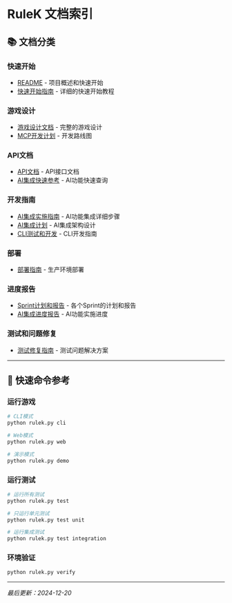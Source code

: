 # RuleK 文档索引

## 📚 文档分类

### 快速开始
- [README](../README.md) - 项目概述和快速开始
- [快速开始指南](guides/Quick_Start_Guide.md) - 详细的快速开始教程

### 游戏设计
- [游戏设计文档](game_design/game_design_v0.2.md) - 完整的游戏设计
- [MCP开发计划](MCP_Development_Plan.md) - 开发路线图

### API文档
- [API文档](api/) - API接口文档
- [AI集成快速参考](AI_Integration_Quick_Reference.md) - AI功能快速查询

### 开发指南
- [AI集成实施指南](AI_Integration_Implementation_Guide.md) - AI功能集成详细步骤
- [AI集成计划](AI_Integration_Plan.md) - AI集成架构设计
- [CLI测试和开发](CLI_Testing_and_Development.md) - CLI开发指南

### 部署
- [部署指南](DEPLOYMENT.md) - 生产环境部署

### 进度报告
- [Sprint计划和报告](sprints/) - 各个Sprint的计划和报告
- [AI集成进度报告](AI_Integration_Progress_Report.md) - AI功能实施进度

### 测试和问题修复
- [测试修复指南](TEST_FIX_GUIDE.md) - 测试问题解决方案

---

## 🚀 快速命令参考

### 运行游戏
```bash
# CLI模式
python rulek.py cli

# Web模式
python rulek.py web

# 演示模式
python rulek.py demo
```

### 运行测试
```bash
# 运行所有测试
python rulek.py test

# 只运行单元测试
python rulek.py test unit

# 运行集成测试
python rulek.py test integration
```

### 环境验证
```bash
python rulek.py verify
```

---
*最后更新：2024-12-20*
